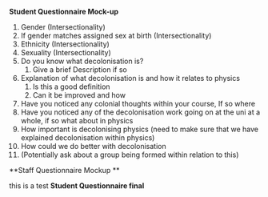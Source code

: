 **Student Questionnaire Mock-up**
 1. Gender (Intersectionality)
 2. If gender matches assigned sex at birth (Intersectionality)
 3. Ethnicity (Intersectionality)
 4. Sexuality (Intersectionality)
 5. Do you know what decolonisation is?
	 1. Give a brief Description if so
 6. Explanation of what decolonisation is and how it relates to physics
	 1. Is this a good definition
	 2. Can it be improved and how
 7.  Have you noticed any colonial thoughts within your course, If so where
 8. Have you noticed any of the decolonisation work going on at the uni at a whole, if so what about in physics
 9. How important is decolonising physics (need to make sure that we have explained decolonisation within physics)
 10. How could we do better with decolonisation
 11. (Potentially ask about a group being formed within relation to this)

**Staff Questionnaire Mockup **

this is a test 
**Student Questionnaire final**
